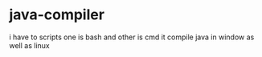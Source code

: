 # java-compiler
i have to scripts one is bash and other is  cmd  it compile java in window as well as linux 
